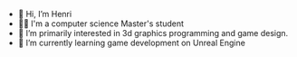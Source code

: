 - 👋 Hi, I’m Henri
- 👨‍🎓 I'm a computer science Master's student
- 👀 I’m primarily interested in 3d graphics programming and game design.
- 🌱 I’m currently learning game development on Unreal Engine

<!---
GutsIMW/GutsIMW is a ✨ special ✨ repository because its `README.md` (this file) appears on your GitHub profile.
You can click the Preview link to take a look at your changes.
--->
